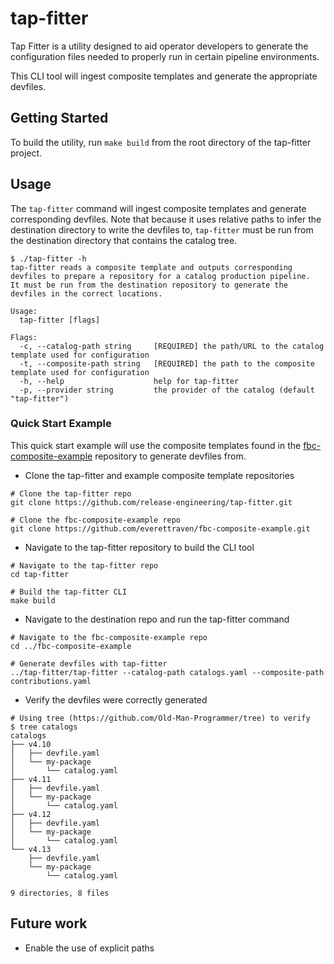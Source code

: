 # tap-fitter

Tap Fitter is a utility designed to aid operator developers to generate the configuration files needed to properly run in certain pipeline environments.

This CLI tool will ingest composite templates and generate the appropriate devfiles.

## Getting Started

To build the utility, run `make build` from the root directory of the tap-fitter project.

## Usage

The `tap-fitter` command will ingest composite templates and generate corresponding devfiles.
Note that because it uses relative paths to infer the destination directory to write the devfiles to, `tap-fitter` must be run from the destination directory that contains the catalog tree.
```
$ ./tap-fitter -h
tap-fitter reads a composite template and outputs corresponding devfiles to prepare a repository for a catalog production pipeline.
It must be run from the destination repository to generate the devfiles in the correct locations.

Usage:
  tap-fitter [flags]

Flags:
  -c, --catalog-path string     [REQUIRED] the path/URL to the catalog template used for configuration
  -t, --composite-path string   [REQUIRED] the path to the composite template used for configuration
  -h, --help                    help for tap-fitter
  -p, --provider string         the provider of the catalog (default "tap-fitter")
```

### Quick Start Example

This quick start example will use the composite templates found in the [fbc-composite-example](https://github.com/everettraven/fbc-composite-example/tree/main) repository to generate devfiles from.

- Clone the tap-fitter and example composite template repositories
```
# Clone the tap-fitter repo
git clone https://github.com/release-engineering/tap-fitter.git

# Clone the fbc-composite-example repo
git clone https://github.com/everettraven/fbc-composite-example.git
```
- Navigate to the tap-fitter repository to build the CLI tool
```
# Navigate to the tap-fitter repo
cd tap-fitter

# Build the tap-fitter CLI
make build
```
- Navigate to the destination repo and run the tap-fitter command
```
# Navigate to the fbc-composite-example repo
cd ../fbc-composite-example

# Generate devfiles with tap-fitter
../tap-fitter/tap-fitter --catalog-path catalogs.yaml --composite-path contributions.yaml
```
- Verify the devfiles were correctly generated
```
# Using tree (https://github.com/Old-Man-Programmer/tree) to verify
$ tree catalogs
catalogs
├── v4.10
│   ├── devfile.yaml
│   └── my-package
│       └── catalog.yaml
├── v4.11
│   ├── devfile.yaml
│   └── my-package
│       └── catalog.yaml
├── v4.12
│   ├── devfile.yaml
│   └── my-package
│       └── catalog.yaml
└── v4.13
    ├── devfile.yaml
    └── my-package
        └── catalog.yaml

9 directories, 8 files

```

## Future work
- Enable the use of explicit paths
